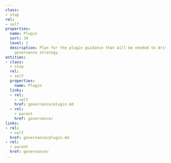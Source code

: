 ```yaml
---
class:
- stop
rel:
- self
properties:
  name: Plugin
  sort: 39
  level: 1
  description: Plan for the plugin guidance that will be needed to drive a wider service
    governance strategy.
entities:
- class:
  - stop
  rel:
  - self
  properties:
    name: Plugin
  links:
  - rel:
    - self
    href: governance/plugin.md
  - rel:
    - parent
    href: governance/
links:
- rel:
  - self
  href: governance/plugin.md
- rel:
  - parent
  href: governance/
...
```

